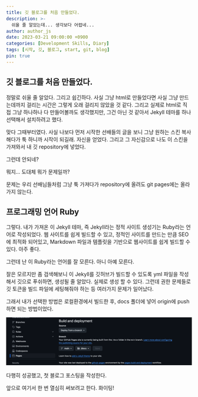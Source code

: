 ```yaml
---
title: 깃 블로그를 처음 만들었다.
description: >-
  쉬울 줄 알았는데... 생각보다 어렵네...
author: author_js
date: 2023-03-21 09:00:00 +0900
categories: [Development Skills, Diary]
tags: [시작, 깃, 블로그, start, git, blog]
pin: true
---
```

## 깃 블로그를 처음 만들었다.

정말로 쉬울 줄 알았다. 그리고 쉽긴하다. 사실 그냥 html로 만들었다면 사실 그냥 만드는데까지 걸리는 시간은 그렇게 오래 걸리지 않았을 것 같다.
그리고 실제로 html로 직접 그냥 하나하나 다 만들어볼까도 생각했지만, 그건 아닌 것 같아서 Jekyll 테마를 하나 선택해서 설치하려고 했다.

맞다 그때부터였다. 사실 나보다 먼저 시작한 선배들의 글을 보니 그냥 원하는 스킨 복사해다가 툭 하니까 시작이 되길래. 자신을 얻었다. 그리고 그
자신감으로 나도 이 스킨을 가져와서 내 깃 repository에 넣었다.

그런데 안되네?

뭐지... 도대체 뭐가 문제일까?

문제는 우리 선배님들처럼 그냥 툭 가져다가 repository에 올려도 git pages에는 올라가지 않는다.

## 프로그래밍 언어 Ruby

그렇다. 내가 가져온 이 Jekyll 테마, 즉 Jekyll라는 정적 사이트 생성기는 Ruby라는 언어로 작성되었다. 웹 사이트를 쉽게 빌드할 수 있고, 정적인
사이트를 만드는 만큼 SEO에 최적화 되어있고, Markdown 파일과 템플릿을 기반으로 웹사이트를 쉽게 빌드할 수 있다. 아주 좋다.

그런데 난 이 Ruby라는 언어를 잘 모른다. 아니 아예 모른다. 

잘은 모르지만 좀 검색해보니 이 Jekyll를 깃허브가 빌드할 수 있도록 yml 파일을 작성해서 깃으로 푸쉬하면, 생성될 줄 알았다. 실제로 생성 할 수 있다.
그런데 권한 문제들로 깃 토큰을 빌드 파일에 세팅해줘야 하는 등 여러가지 문제가 일어났다.

그래서 내가 선택한 방법은 로컬환경에서 빌드한 후, docs 폴더에 넣어 origin에 push하면 되는 방법이었다.

![img.png](../assets/img/0321/img.png)

다행히 성공했고, 첫 블로그 포스팅을 작성한다.

앞으로 여기서 한 번 열심히 써보려고 한다. 화이팅!
